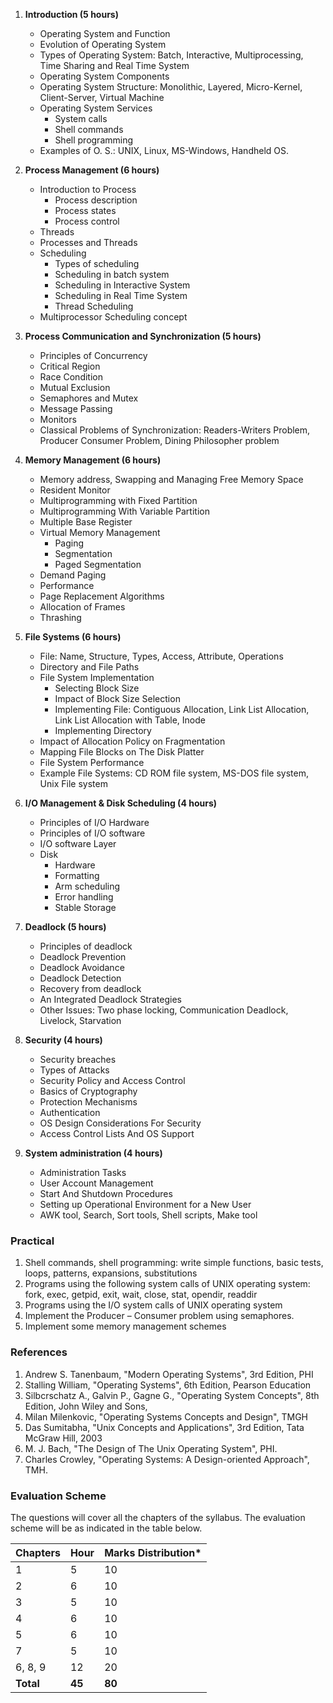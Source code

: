 1. **Introduction (5 hours)**
    * Operating System and Function
    * Evolution of Operating System
    * Types of Operating System: Batch, Interactive, Multiprocessing, Time Sharing and Real Time System
    * Operating System Components
    * Operating System Structure: Monolithic, Layered, Micro-Kernel, Client-Server, Virtual Machine
    * Operating System Services
        * System calls
        * Shell commands
        * Shell programming
    * Examples of O. S.: UNIX, Linux, MS-Windows, Handheld OS.

2. **Process Management (6 hours)**
    * Introduction to Process
        * Process description
        * Process states
        * Process control
    * Threads
    * Processes and Threads
    * Scheduling
        * Types of scheduling
        * Scheduling in batch system
        * Scheduling in Interactive System
        * Scheduling in Real Time System
        * Thread Scheduling
    * Multiprocessor Scheduling concept

3. **Process Communication and Synchronization (5 hours)**
    * Principles of Concurrency
    * Critical Region
    * Race Condition
    * Mutual Exclusion
    * Semaphores and Mutex
    * Message Passing
    * Monitors
    * Classical Problems of Synchronization: Readers-Writers Problem, Producer Consumer Problem, Dining Philosopher problem

4. **Memory Management (6 hours)**
    * Memory address, Swapping and Managing Free Memory Space
    * Resident Monitor
    * Multiprogramming with Fixed Partition
    * Multiprogramming With Variable Partition
    * Multiple Base Register
    * Virtual Memory Management
        * Paging
        * Segmentation
        * Paged Segmentation
    * Demand Paging
    * Performance
    * Page Replacement Algorithms
    * Allocation of Frames
    * Thrashing

5. **File Systems (6 hours)**
    * File: Name, Structure, Types, Access, Attribute, Operations
    * Directory and File Paths
    * File System Implementation
        * Selecting Block Size
        * Impact of Block Size Selection
        * Implementing File: Contiguous Allocation, Link List Allocation, Link List Allocation with Table, Inode
        * Implementing Directory
    * Impact of Allocation Policy on Fragmentation
    * Mapping File Blocks on The Disk Platter
    * File System Performance
    * Example File Systems: CD ROM file system, MS-DOS file system, Unix File system

6. **I/O Management & Disk Scheduling (4 hours)**
    * Principles of I/O Hardware
    * Principles of I/O software
    * I/O software Layer
    * Disk
        * Hardware
        * Formatting
        * Arm scheduling
        * Error handling
        * Stable Storage

7. **Deadlock (5 hours)**
    * Principles of deadlock
    * Deadlock Prevention
    * Deadlock Avoidance
    * Deadlock Detection
    * Recovery from deadlock
    * An Integrated Deadlock Strategies
    * Other Issues: Two phase locking, Communication Deadlock, Livelock, Starvation

8. **Security (4 hours)**
    * Security breaches
    * Types of Attacks
    * Security Policy and Access Control
    * Basics of Cryptography
    * Protection Mechanisms
    * Authentication
    * OS Design Considerations For Security
    * Access Control Lists And OS Support

9. **System administration (4 hours)**
    * Administration Tasks
    * User Account Management
    * Start And Shutdown Procedures
    * Setting up Operational Environment for a New User
    * AWK tool, Search, Sort tools, Shell scripts, Make tool

### Practical

1. Shell commands, shell programming: write simple functions, basic tests, loops, patterns, expansions, substitutions
2. Programs using the following system calls of UNIX operating system: fork, exec, getpid, exit, wait, close, stat, opendir, readdir
3. Programs using the I/O system calls of UNIX operating system
4. Implement the Producer – Consumer problem using semaphores.
5. Implement some memory management schemes

### References

1. Andrew S. Tanenbaum, "Modern Operating Systems", 3rd Edition, PHI
2. Stalling William, "Operating Systems", 6th Edition, Pearson Education
3. Silbcrschatz A., Galvin P., Gagne G., "Operating System Concepts", 8th Edition, John Wiley and Sons,
4. Milan Milenkovic, "Operating Systems Concepts and Design", TMGH
5. Das Sumitabha, "Unix Concepts and Applications", 3rd Edition, Tata McGraw Hill, 2003
6. M. J. Bach, "The Design of The Unix Operating System", PHI.
7. Charles Crowley, "Operating Systems: A Design-oriented Approach", TMH.

### Evaluation Scheme

The questions will cover all the chapters of the syllabus. The evaluation scheme will be as indicated in the table below.

| Chapters  | Hour   | Marks Distribution* |
| --------- | ------ | ------------------- |
| 1         | 5      | 10                  |
| 2         | 6      | 10                  |
| 3         | 5      | 10                  |
| 4         | 6      | 10                  |
| 5         | 6      | 10                  |
| 7         | 5      | 10                  |
| 6, 8, 9   | 12     | 20                  |
| **Total** | **45** | **80**              |
